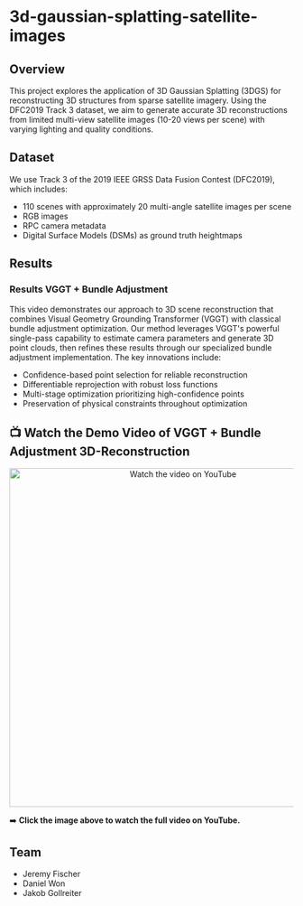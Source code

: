 # 3d-gaussian-splatting-satellite-images
## Overview 
This project explores the application of 3D Gaussian Splatting (3DGS) for reconstructing 3D structures from sparse satellite imagery. Using the DFC2019 Track 3 dataset, we aim to generate accurate 3D reconstructions from limited multi-view satellite images (10-20 views per scene) with varying lighting and quality conditions.
## Dataset 
We use Track 3 of the 2019 IEEE GRSS Data Fusion Contest (DFC2019), which includes:
- 110 scenes with approximately 20 multi-angle satellite images per scene
- RGB images
- RPC camera metadata
- Digital Surface Models (DSMs) as ground truth heightmaps

## Results
### Results VGGT + Bundle Adjustment
This video demonstrates our  approach to 3D scene reconstruction that combines Visual Geometry Grounding Transformer (VGGT) with classical bundle adjustment optimization. 
Our method leverages VGGT's powerful single-pass capability to estimate camera parameters and generate 3D point clouds, then refines these results through our specialized bundle adjustment implementation. The key innovations include:
  - Confidence-based point selection for reliable reconstruction
  - Differentiable reprojection with robust loss functions
  - Multi-stage optimization prioritizing high-confidence points
  - Preservation of physical constraints throughout optimization
    
## 📺 Watch the Demo Video of VGGT + Bundle Adjustment 3D-Reconstruction

<p align="center">
  <a href="https://www.youtube.com/watch?v=9ljRhNIM--o" target="_blank">
    <img src="https://img.youtube.com/vi/9ljRhNIM--o/0.jpg" alt="Watch the video on YouTube" width="600">
  </a>
</p>

➡️ **Click the image above to watch the full video on YouTube.**



## Team 
- Jeremy Fischer
- Daniel Won
- Jakob Gollreiter
